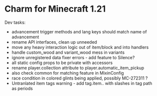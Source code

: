 # Charm for Minecraft 1.21

Dev tasks:
- advancement trigger methods and lang keys should match name of advancement
- rename API interfaces, clean up unneeded
- move any heavy interaction logic out of item/block and into handlers
- handle custom_wood and variant_wood mess in variants
- ignore unregistered data fixer errors - add feature to Silence?
- all static config props to be private with accessors
- rename player.collection attribute to player.automatic_item_pickup
- also check common for matching feature in MixinConfig
- race condition in colored glints being applied, possibly MC-272311 ?
- Untranlated item tags warning - add tag.item.<namespace>.<path> with slashes in tag path as periods